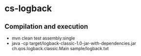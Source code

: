 # cs-logback

## Compilation and execution
* mvn clean test assembly:single
* java -cp target/logback-classic-1.0-jar-with-dependencies.jar ch.qos.logback.classic.Main sample/logback.txt